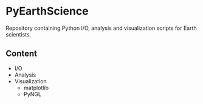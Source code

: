 # PyEarthScience
Repository containing Python I/O, analysis and visualization scripts for Earth scientists.

## Content
- I/O
- Analysis
- Visualization
    - matplotlib
    - PyNGL


